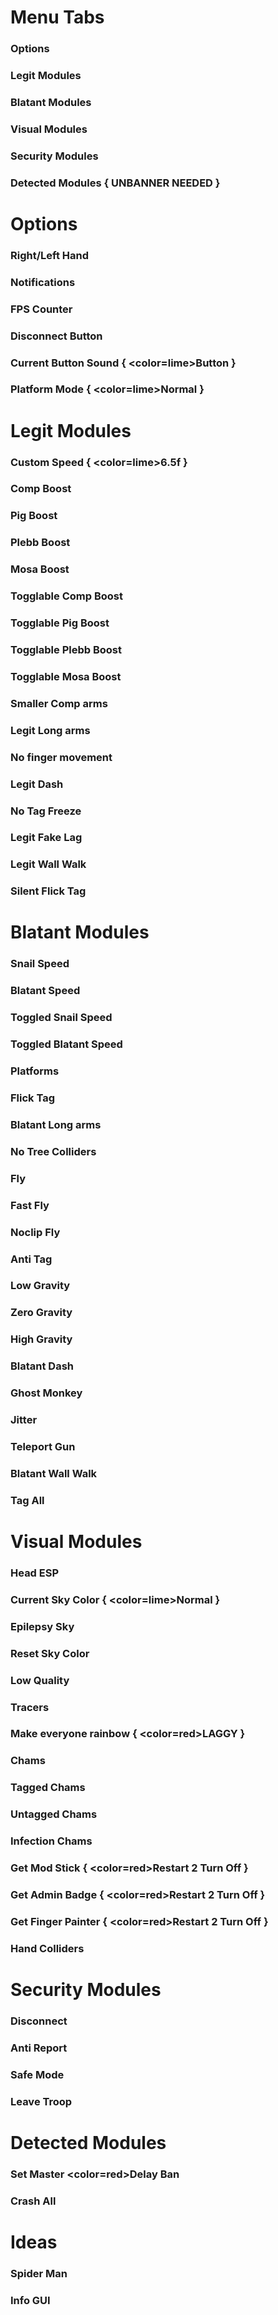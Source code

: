 # Menu Tabs
### Options  
### Legit Modules  
### Blatant Modules  
### Visual Modules  
### Security Modules  
### Detected Modules { UNBANNER NEEDED }

# Options
### Right/Left Hand  
### Notifications  
### FPS Counter  
### Disconnect Button  
### Current Button Sound { <color=lime>Button</color> }  
### Platform Mode { <color=lime>Normal</color> } 


# Legit Modules
### Custom Speed { <color=lime>6.5f</color> }  
### Comp Boost  
### Pig Boost  
### Plebb Boost  
### Mosa Boost  
### Togglable Comp Boost  
### Togglable Pig Boost  
### Togglable Plebb Boost  
### Togglable Mosa Boost  
### Smaller Comp arms  
### Legit Long arms  
### No finger movement  
### Legit Dash  
### No Tag Freeze  
### Legit Fake Lag  
### Legit Wall Walk  
### Silent Flick Tag 

# Blatant Modules
### Snail Speed  
### Blatant Speed  
### Toggled Snail Speed  
### Toggled Blatant Speed  
### Platforms  
### Flick Tag  
### Blatant Long arms  
### No Tree Colliders  
### Fly  
### Fast Fly  
### Noclip Fly  
### Anti Tag  
### Low Gravity  
### Zero Gravity  
### High Gravity  
### Blatant Dash  
### Ghost Monkey  
### Jitter  
### Teleport Gun  
### Blatant Wall Walk  
### Tag All

# Visual Modules
### Head ESP  
### Current Sky Color { <color=lime>Normal</color> }  
### Epilepsy Sky  
### Reset Sky Color  
### Low Quality  
### Tracers  
### Make everyone rainbow { <color=red>LAGGY</color> }  
### Chams  
### Tagged Chams  
### Untagged Chams  
### Infection Chams  
### Get Mod Stick { <color=red>Restart 2 Turn Off</color> }  
### Get Admin Badge { <color=red>Restart 2 Turn Off</color> }  
### Get Finger Painter { <color=red>Restart 2 Turn Off</color> }  
### Hand Colliders  


# Security Modules
### Disconnect  
### Anti Report  
### Safe Mode  
### Leave Troop

# Detected Modules
### Set Master <color=red>Delay Ban</color>  
### Crash All 

# Ideas
### Spider Man
### Info GUI

